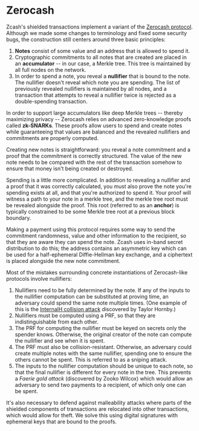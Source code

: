 # Zerocash

Zcash's shielded transactions implement a variant of the [Zerocash protocol](http://zerocash-project.org/). Although we made some changes to terminology and fixed some security bugs, the construction still centers around three basic principles:

1. **Notes** consist of some value and an address that is allowed to spend it.
2. Cryptographic commitments to all notes that are created are placed in an **accumulator** -- in our case, a Merkle tree. This tree is maintained by all full nodes on the network.
3. In order to spend a note, you reveal a **nullifier** that is bound to the note. The nullifier doesn't reveal which note you are spending. The list of previously revealed nullifiers is maintained by all nodes, and a transaction that attempts to reveal a nullifier twice is rejected as a double-spending transaction.

In order to support large accumulators like deep Merkle trees -- thereby maximizing privacy -- Zerocash relies on advanced zero-knowledge proofs called **zk-SNARKs**. These proofs allow users to spend and create notes while guaranteeing that values are balanced and the revealed nullifiers and commitments are properly computed.

Creating new notes is straightforward: you reveal a note commitment and a proof that the commitment is correctly structured. The value of the new note needs to be compared with the rest of the transaction somehow to ensure that money isn't being created or destroyed.

Spending is a little more complicated. In addition to revealing a nullifier and a proof that it was correctly calculated, you must also prove the note you're spending exists at all, and that you're authorized to spend it. Your proof will witness a path to your note in a merkle tree, and the merkle tree root must be revealed alongside the proof. This root (referred to as an **anchor**) is typically constrained to be some Merkle tree root at a previous block boundary.

Making a payment using this protocol requires some way to send the commitment randomness, value and other information to the recipient, so that they are aware they can spend the note. Zcash uses in-band secret distribution to do this; the address contains an asymmetric key which can be used for a half-ephemeral Diffie-Hellman key exchange, and a ciphertext is placed alongside the new note commitment.

Most of the mistakes surrounding concrete instantiations of Zerocash-like protocols involve nullifiers:

1. Nullifiers need to be fully determined by the note. If any of the inputs to the nullifier computation can be substituted at proving time, an adversary could spend the same note multiple times. (One example of this is the [InternalH collision attack](https://blog.z.cash/fixing-zcash-vulns/) discovered by Taylor Hornby.)
2. Nullifiers must be computed using a PRF, so that they are indistinguishable from each other.
3. The PRF for computing the nullifier must be keyed on secrets only the spender knows. Otherwise, the original creator of the note can compute the nullifier and see when it is spent.
4. The PRF must also be collision-resistant. Otherwise, an adversary could create multiple notes with the same nullifier, spending one to ensure the others cannot be spent. This is referred to as a sniping attack.
5. The inputs to the nullifier computation should be unique to each note, so that the final nullifier is different for every note in the tree. This prevents a *Faerie gold attack* (discovered by Zooko Wilcox) which would allow an adversary to send two payments to a recipient, of which only one can be spent.

It's also necessary to defend against malleability attacks where parts of the shielded components of transactions are relocated into other transactions, which would allow for theft. We solve this using digital signatures with ephemeral keys that are bound to the proofs.

